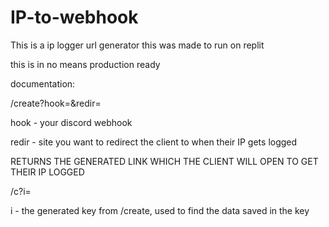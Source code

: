 # IP-to-webhook
This is a ip logger url generator
this was made to run on replit 

this is in no means production ready

documentation:

/create?hook=&redir=

hook - your discord webhook

redir - site you want to redirect the client to when their IP gets logged

RETURNS THE GENERATED LINK WHICH THE CLIENT WILL OPEN TO GET THEIR IP LOGGED


/c?i=


i - the generated key from /create, used to find the data saved in the key 
